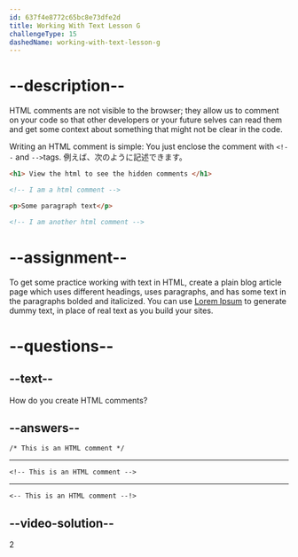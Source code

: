 ```yaml
---
id: 637f4e8772c65bc8e73dfe2d
title: Working With Text Lesson G
challengeType: 15
dashedName: working-with-text-lesson-g
---
```


# --description--

HTML comments are not visible to the browser; they allow us to comment on your code so that other developers or your future selves can read them and get some context about something that might not be clear in the code.

Writing an HTML comment is simple: You just enclose the comment with `<!--` and `-->`tags. 例えば、次のように記述できます。

```html
<h1> View the html to see the hidden comments </h1>

<!-- I am a html comment -->

<p>Some paragraph text</p>

<!-- I am another html comment -->
```

# --assignment--

To get some practice working with text in HTML, create a plain blog article page which uses different headings, uses paragraphs, and has some text in the paragraphs bolded and italicized. You can use [Lorem Ipsum](https://loremipsum.io) to generate dummy text, in place of real text as you build your sites.

# --questions--

## --text--

How do you create HTML comments?

## --answers--

`/* This is an HTML comment */`

---

`<!-- This is an HTML comment -->`

---

`<-- This is an HTML comment --!>`

## --video-solution--

2
